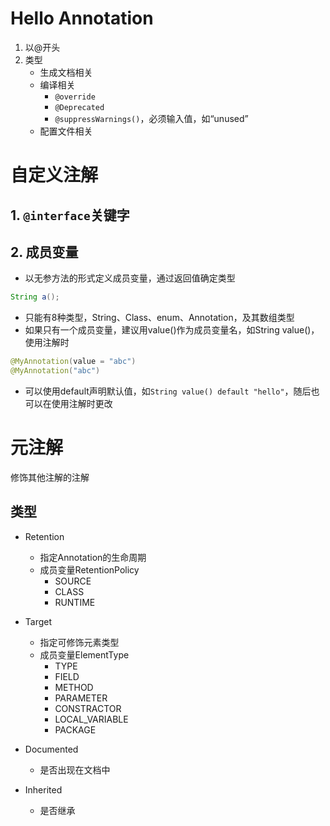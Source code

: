 
# Hello Annotation

1. 以@开头
2. 类型
	- 生成文档相关
	- 编译相关
		- `@override`
		- `@Deprecated`
		- `@suppressWarnings()`，必须输入值，如“unused”
	- 配置文件相关

# 自定义注解

## 1. `@interface`关键字

## 2. 成员变量

- 以无参方法的形式定义成员变量，通过返回值确定类型

``` Java
String a();
```

- 只能有8种类型，String、Class、enum、Annotation，及其数组类型
- 如果只有一个成员变量，建议用value()作为成员变量名，如String value()，使用注解时

``` java
@MyAnnotation(value = "abc")
@MyAnnotation("abc")
```

- 可以使用default声明默认值，如`String value() default "hello"`，随后也可以在使用注解时更改

# 元注解

修饰其他注解的注解

## 类型

- Retention
	- 指定Annotation的生命周期
	- 成员变量RetentionPolicy
		- SOURCE
		- CLASS
		- RUNTIME

- Target
	- 指定可修饰元素类型
	- 成员变量ElementType
		- TYPE
		- FIELD
		- METHOD
		- PARAMETER
		- CONSTRACTOR
		- LOCAL_VARIABLE
		- PACKAGE

- Documented
	- 是否出现在文档中

- Inherited
	- 是否继承